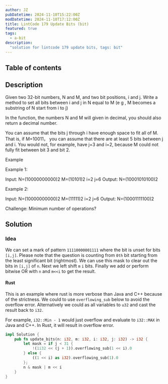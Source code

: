 ```yaml
---
author: JZ
pubDatetime: 2024-11-10T15:22:00Z
modDatetime: 2024-11-10T17:12:00Z
title: LintCode 179 Update Bits (bit)
featured: true
tags:
  - a-bit
description:
  "solution for lintcode 179 update bits, tags: bit"
---
```


## Table of contents

## Description

Given two 32-bit numbers, N and M, and two bit positions, i and j. Write a method to set all bits between i and j in N equal to M (e g , M becomes a substring of N start from i to j)

In the function, the numbers N and M will given in decimal, you should also return a decimal number.

You can assume that the bits j through i have enough space to fit all of M. That is, if M=10011， you can assume that there are at least 5 bits between j and i. You would not, for example, have j=3 and i=2, because M could not fully fit between bit 3 and bit 2.

Example

Example 1:

Input: N=(10000000000)2 M=(10101)2 i=2 j=6
Output: N=(10001010100)2

Example 2:

Input: N=(10000000000)2 M=(11111)2 i=2 j=6
Output: N=(10001111100)2

Challenge: Minimum number of operations?

## Solution

### Idea

We can set a mark of pattern `11110000001111` where the bit is unset for bits `[i,j]`. Please note that the question is counting from `0th` bit starting from the least significant bit (rightmost). We can use this mask to clear out the bits in `[i,j]` of `n`. Next we left shift `m` `i` bits. Finally we add or perform bitwise OR with `n` and `m<<i` to get the result.

#### Rust

This is an example where rust is more verbose than Java and C++ because of the strictness. We could to use `overflowing_sub` below to avoid the overflow error. Alternatively we could as all variables to `u32` and cast the result back to `i32`.

For example, `i32::Min - 1` would just overflow and evaluate to `i32::MAX` in Java and C++. In Rust, it will result in overflow error.


```rust
impl Solution {
    pub fn update_bits(n: i32, m: i32, i: i32, j: i32) -> i32 {
        let mask = if j < 31 {
            !(1i32 << (j + 1)).overflowing_sub(1 << i).0
        } else {
            ((1 << i) as i32).overflowing_sub(1).0
        };
        n & mask | m << i
    }
}
```
